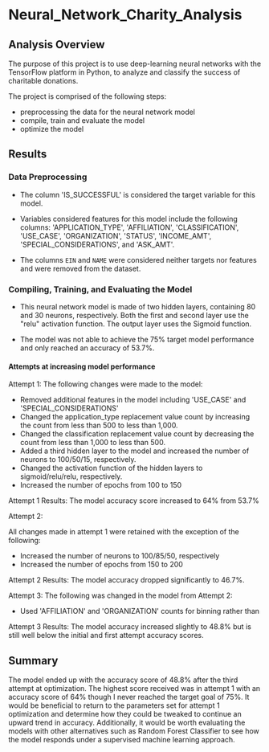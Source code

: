 # Neural_Network_Charity_Analysis

## Analysis Overview
The purpose of this project is to use deep-learning neural networks with the TensorFlow platform in Python, to analyze and classify the success of charitable donations.

The project is comprised of the following steps:

- preprocessing the data for the neural network model
- compile, train and evaluate the model
- optimize the model


## Results

### Data Preprocessing

- The column 'IS_SUCCESSFUL' is considered the target variable for this model. 

- Variables considered features for this model include the following columns: 'APPLICATION_TYPE', 'AFFILIATION', 'CLASSIFICATION', 'USE_CASE', 'ORGANIZATION', 'STATUS', 'INCOME_AMT', 'SPECIAL_CONSIDERATIONS', and 'ASK_AMT'.

- The columns `EIN` and `NAME` were considered neither targets nor features and were removed from the dataset. 

### Compiling, Training, and Evaluating the Model

- This neural network model is made of two hidden layers, containing 80 and 30 neurons, respectively. Both the first and second layer use the "relu" activation function. The output layer uses the Sigmoid function.

- The model was not able to achieve the 75% target model performance and only reached an accuracy of 53.7%.

#### Attempts at increasing model performance

Attempt 1:
The following changes were made to the model:

 - Removed additional features in the model including 'USE_CASE' and 'SPECIAL_CONSIDERATIONS'
 - Changed the application_type replacement value count by increasing the count from less than 500 to less than 1,000.
 - Changed the classification replacement value count by decreasing the count from less than 1,000 to less than 500.
 - Added a third hidden layer to the model and increased the number of neurons to 100/50/15, respectively. 
 - Changed the activation function of the hidden layers to sigmoid/relu/relu, respectively.
 - Increased the number of epochs from 100 to 150

Attempt 1 Results: The model accuracy score increased to 64% from 53.7%

Attempt 2:

All changes made in attempt 1 were retained with the exception of the following:
 - Increased the number of neurons to 100/85/50, respectively
 - Increased the number of epochs from 150 to 200

Attempt 2 Results: The model accuracy dropped significantly to 46.7%.

Attempt 3:
The following was changed in the model from Attempt 2:
 - Used 'AFFILIATION' and 'ORGANIZATION' counts for binning rather than 

Attempt 3 Results: The model accuracy increased slightly to 48.8% but is still well below the initial and first attempt accuracy scores.

## Summary
The model ended up with the accuracy score of 48.8% after the third attempt at optimization. The highest score received was in attempt 1 with an accuracy score of 64% though I never reached the target goal of 75%. It would be beneficial to return to the parameters set for attempt 1 optimization and determine how they could be tweaked to continue an upward trend in accuracy. Additionally, it would be worth evaluating the models with other alternatives such as Random Forest Classifier to see how the model responds under a supervised machine learning approach.
